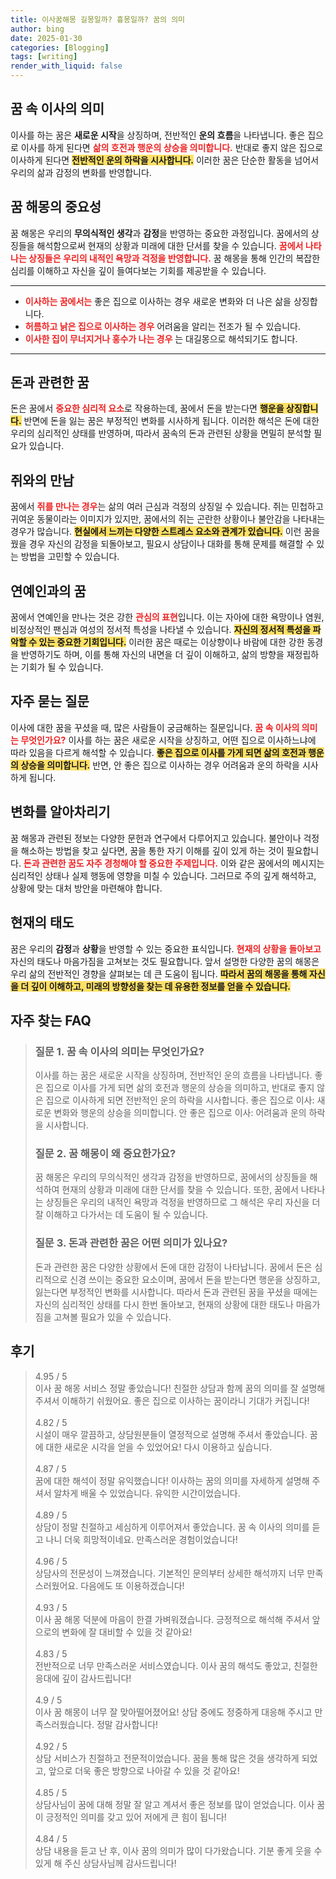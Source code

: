 ```yaml
---
title: 이사꿈해몽 길몽일까? 흉몽일까? 꿈의 의미
author: bing
date: 2025-01-30
categories: [Blogging]
tags: [writing]
render_with_liquid: false
---
```



<h2 id='꿈 속 이사의 의미'>꿈 속 이사의 의미</h2>

<p>이사를 하는 꿈은 <b>새로운 시작</b>을 상징하며, 전반적인 <b>운의 흐름</b>을 나타냅니다. 좋은 집으로 이사를 하게 된다면 <b><span style="color: #ee2323;">삶의 호전과 행운의 상승을 의미합니다.</span></b> 반대로 좋지 않은 집으로 이사하게 된다면 <b><span style="background-color: #ffe066;">전반적인 운의 하락을 시사합니다.</span></b> 이러한 꿈은 단순한 활동을 넘어서 우리의 삶과 감정의 변화를 반영합니다.</p>

<h2 id='꿈 해몽의 중요성'>꿈 해몽의 중요성</h2>

<p>꿈 해몽은 우리의 <b>무의식적인 생각</b>과 <b>감정</b>을 반영하는 중요한 과정입니다. 꿈에서의 상징들을 해석함으로써 현재의 상황과 미래에 대한 단서를 찾을 수 있습니다. <b><span style="color: #ee2323;">꿈에서 나타나는 상징들은 우리의 내적인 욕망과 걱정을 반영합니다.</span></b> 꿈 해몽을 통해 인간의 복잡한 심리를 이해하고 자신을 깊이 들여다보는 기회를 제공받을 수 있습니다.</p>

<hr />

<ul>
    <li><b><span style="color: #ee2323;">이사하는 꿈에서는</span></b> 좋은 집으로 이사하는 경우 새로운 변화와 더 나은 삶을 상징합니다.</li>
    <li><b><span style="color: #ee2323;">허름하고 낡은 집으로 이사하는 경우</span></b> 어려움을 알리는 전조가 될 수 있습니다.</li>
    <li><b><span style="color: #ee2323;">이사한 집이 무너지거나 홍수가 나는 경우</span></b> 는 대길몽으로 해석되기도 합니다.</li>
</ul>

<hr />

<h2 id='돈과 관련한 꿈'>돈과 관련한 꿈</h2>

<p>돈은 꿈에서 <b><span style="color: #ee2323;">중요한 심리적 요소</span></b>로 작용하는데, 꿈에서 돈을 받는다면 <b><span style="background-color: #ffe066;">행운을 상징합니다.</span></b> 반면에 돈을 잃는 꿈은 부정적인 변화를 시사하게 됩니다. 이러한 해석은 돈에 대한 우리의 심리적인 상태를 반영하며, 따라서 꿈속의 돈과 관련된 상황을 면밀히 분석할 필요가 있습니다.</p>

<h2 id='쥐와의 만남'>쥐와의 만남</h2>

<p>꿈에서 <b><span style="color: #ee2323;">쥐를 만나는 경우</span></b>는 삶의 여러 근심과 걱정의 상징일 수 있습니다. 쥐는 민첩하고 귀여운 동물이라는 이미지가 있지만, 꿈에서의 쥐는 곤란한 상황이나 불안감을 나타내는 경우가 많습니다. <b><span style="background-color: #ffe066;">현실에서 느끼는 다양한 스트레스 요소와 관계가 있습니다.</span></b> 이런 꿈을 꿨을 경우 자신의 감정을 되돌아보고, 필요시 상담이나 대화를 통해 문제를 해결할 수 있는 방법을 고민할 수 있습니다.</p>

<h2 id='연예인과의 꿈'>연예인과의 꿈</h2>

<p>꿈에서 연예인을 만나는 것은 강한 <b><span style="color: #ee2323;">관심의 표현</span></b>입니다. 이는 자아에 대한 욕망이나 염원, 비정상적인 팬심과 여성의 정서적 특성을 나타낼 수 있습니다. <b><span style="background-color: #ffe066;">자신의 정서적 특성을 파악할 수 있는 중요한 기회입니다.</span></b> 이러한 꿈은 때로는 이상향이나 바람에 대한 강한 동경을 반영하기도 하며, 이를 통해 자신의 내면을 더 깊이 이해하고, 삶의 방향을 재정립하는 기회가 될 수 있습니다.</p>

<h2 id='자주 묻는 질문'>자주 묻는 질문</h2>

<p>이사에 대한 꿈을 꾸셨을 때, 많은 사람들이 궁금해하는 질문입니다. <b><span style="color: #ee2323;">꿈 속 이사의 의미는 무엇인가요?</span></b> 이사를 하는 꿈은 새로운 시작을 상징하고, 어떤 집으로 이사하느냐에 따라 있음을 다르게 해석할 수 있습니다. <b><span style="background-color: #ffe066;">좋은 집으로 이사를 가게 되면 삶의 호전과 행운의 상승을 의미합니다.</span></b> 반면, 안 좋은 집으로 이사하는 경우 어려움과 운의 하락을 시사하게 됩니다.</p>

<h2 id='변화를 알아차리기'>변화를 알아차리기</h2>

<p>꿈 해몽과 관련된 정보는 다양한 문헌과 연구에서 다루어지고 있습니다. 불안이나 걱정을 해소하는 방법을 찾고 싶다면, 꿈을 통한 자기 이해를 깊이 있게 하는 것이 필요합니다. <b><span style="color: #ee2323;">돈과 관련한 꿈도 자주 경청해야 할 중요한 주제입니다.</span></b> 이와 같은 꿈에서의 메시지는 심리적인 상태나 실제 행동에 영향을 미칠 수 있습니다. 그러므로 주의 깊게 해석하고, 상황에 맞는 대처 방안을 마련해야 합니다.</p>

<h2 id='현재의 태도'>현재의 태도</h2>

<p>꿈은 우리의 <b>감정</b>과 <b>상황</b>을 반영할 수 있는 중요한 표식입니다. <b><span style="color: #ee2323;">현재의 상황을 돌아보고</span></b> 자신의 태도나 마음가짐을 고쳐보는 것도 필요합니다. 앞서 설명한 다양한 꿈의 해몽은 우리 삶의 전반적인 경향을 살펴보는 데 큰 도움이 됩니다. <b><span style="background-color: #ffe066;">따라서 꿈의 해몽을 통해 자신을 더 깊이 이해하고, 미래의 방향성을 찾는 데 유용한 정보를 얻을 수 있습니다.</span></b></p>


<h2 id='자주_찾는_FAQ'>자주 찾는 FAQ</h2>
<div itemscope="" itemtype="https://schema.org/FAQPage"> 
<blockquote> 
<div itemscope="" itemprop="mainEntity" itemtype="https://schema.org/Question"> 
<h3 itemprop="name">질문 1. 꿈 속 이사의 의미는 무엇인가요?</h3> 
<div itemscope="" itemprop="acceptedAnswer" itemtype="https://schema.org/Answer"> 
<span itemprop="text"> 
<p>이사를 하는 꿈은 새로운 시작을 상징하며, 전반적인 운의 흐름을 나타냅니다. 좋은 집으로 이사를 가게 되면 삶의 호전과 행운의 상승을 의미하고, 반대로 좋지 않은 집으로 이사하게 되면 전반적인 운의 하락을 시사합니다. 좋은 집으로 이사: 새로운 변화와 행운의 상승을 의미합니다. 안 좋은 집으로 이사: 어려움과 운의 하락을 시사합니다.</p> 
</span> 
</div> 
</div> 

<div itemscope="" itemprop="mainEntity" itemtype="https://schema.org/Question"> 
<h3 itemprop="name">질문 2. 꿈 해몽이 왜 중요한가요?</h3> 
<div itemscope="" itemprop="acceptedAnswer" itemtype="https://schema.org/Answer"> 
<span itemprop="text"> 
<p>꿈 해몽은 우리의 무의식적인 생각과 감정을 반영하므로, 꿈에서의 상징들을 해석하여 현재의 상황과 미래에 대한 단서를 찾을 수 있습니다. 또한, 꿈에서 나타나는 상징들은 우리의 내적인 욕망과 걱정을 반영하므로 그 해석은 우리 자신을 더 잘 이해하고 다가서는 데 도움이 될 수 있습니다.</p> 
</span> 
</div> 
</div> 

<div itemscope="" itemprop="mainEntity" itemtype="https://schema.org/Question"> 
<h3 itemprop="name">질문 3. 돈과 관련한 꿈은 어떤 의미가 있나요?</h3> 
<div itemscope="" itemprop="acceptedAnswer" itemtype="https://schema.org/Answer"> 
<span itemprop="text"> 
<p>돈과 관련한 꿈은 다양한 상황에서 돈에 대한 감정이 나타납니다. 꿈에서 돈은 심리적으로 신경 쓰이는 중요한 요소이며, 꿈에서 돈을 받는다면 행운을 상징하고, 잃는다면 부정적인 변화를 시사합니다. 따라서 돈과 관련된 꿈을 꾸셨을 때에는 자신의 심리적인 상태를 다시 한번 돌아보고, 현재의 상황에 대한 태도나 마음가짐을 고쳐볼 필요가 있을 수 있습니다.</p> 
</span> 
</div> 
</div> 
</blockquote> 
</div>
<h2 id='후기'>후기</h2>
<div itemscope itemtype="https://schema.org/Product">
  <blockquote>
  <div itemprop="review" itemscope itemtype="https://schema.org/Review">
      <div itemprop="reviewRating" itemscope itemtype="https://schema.org/Rating"> <span itemprop="ratingValue">4.95</span> / <span itemprop="bestRating">5</span> </div>
      <span itemprop="reviewBody">이사 꿈 해몽 서비스 정말 좋았습니다! 친절한 상담과 함께 꿈의 의미를 잘 설명해 주셔서 이해하기 쉬웠어요. 좋은 집으로 이사하는 꿈이라니 기대가 커집니다!</span>
  </div>
  <br>
  <div itemprop="review" itemscope itemtype="https://schema.org/Review">
      <div itemprop="reviewRating" itemscope itemtype="https://schema.org/Rating"> <span itemprop="ratingValue">4.82</span> / <span itemprop="bestRating">5</span> </div>
      <span itemprop="reviewBody">시설이 매우 깔끔하고, 상담원분들이 열정적으로 설명해 주셔서 좋았습니다. 꿈에 대한 새로운 시각을 얻을 수 있었어요! 다시 이용하고 싶습니다.</span>
  </div>
  <br>
  <div itemprop="review" itemscope itemtype="https://schema.org/Review">
      <div itemprop="reviewRating" itemscope itemtype="https://schema.org/Rating"> <span itemprop="ratingValue">4.87</span> / <span itemprop="bestRating">5</span> </div>
      <span itemprop="reviewBody">꿈에 대한 해석이 정말 유익했습니다! 이사하는 꿈의 의미를 자세하게 설명해 주셔서 알차게 배울 수 있었습니다. 유익한 시간이었습니다.</span>
  </div>
  <br>
  <div itemprop="review" itemscope itemtype="https://schema.org/Review">
      <div itemprop="reviewRating" itemscope itemtype="https://schema.org/Rating"> <span itemprop="ratingValue">4.89</span> / <span itemprop="bestRating">5</span> </div>
      <span itemprop="reviewBody">상담이 정말 친절하고 세심하게 이루어져서 좋았습니다. 꿈 속 이사의 의미를 듣고 나니 더욱 희망적이네요. 만족스러운 경험이었습니다!</span>
  </div>
  <br>
  <div itemprop="review" itemscope itemtype="https://schema.org/Review">
      <div itemprop="reviewRating" itemscope itemtype="https://schema.org/Rating"> <span itemprop="ratingValue">4.96</span> / <span itemprop="bestRating">5</span> </div>
      <span itemprop="reviewBody">상담사의 전문성이 느껴졌습니다. 기본적인 문의부터 상세한 해석까지 너무 만족스러웠어요. 다음에도 또 이용하겠습니다!</span>
  </div>
  <br>
  <div itemprop="review" itemscope itemtype="https://schema.org/Review">
      <div itemprop="reviewRating" itemscope itemtype="https://schema.org/Rating"> <span itemprop="ratingValue">4.93</span> / <span itemprop="bestRating">5</span> </div>
      <span itemprop="reviewBody">이사 꿈 해몽 덕분에 마음이 한결 가벼워졌습니다. 긍정적으로 해석해 주셔서 앞으로의 변화에 잘 대비할 수 있을 것 같아요!</span>
  </div>
  <br>
  <div itemprop="review" itemscope itemtype="https://schema.org/Review">
      <div itemprop="reviewRating" itemscope itemtype="https://schema.org/Rating"> <span itemprop="ratingValue">4.83</span> / <span itemprop="bestRating">5</span> </div>
      <span itemprop="reviewBody">전반적으로 너무 만족스러운 서비스였습니다. 이사 꿈의 해석도 좋았고, 친절한 응대에 깊이 감사드립니다!</span>
  </div>
  <br>
  <div itemprop="review" itemscope itemtype="https://schema.org/Review">
      <div itemprop="reviewRating" itemscope itemtype="https://schema.org/Rating"> <span itemprop="ratingValue">4.9</span> / <span itemprop="bestRating">5</span> </div>
      <span itemprop="reviewBody">이사 꿈 해몽이 너무 잘 맞아떨어졌어요! 상담 중에도 정중하게 대응해 주시고 만족스러웠습니다. 정말 감사합니다!</span>
  </div>
  <br>
  <div itemprop="review" itemscope itemtype="https://schema.org/Review">
      <div itemprop="reviewRating" itemscope itemtype="https://schema.org/Rating"> <span itemprop="ratingValue">4.92</span> / <span itemprop="bestRating">5</span> </div>
      <span itemprop="reviewBody">상담 서비스가 친절하고 전문적이었습니다. 꿈을 통해 많은 것을 생각하게 되었고, 앞으로 더욱 좋은 방향으로 나아갈 수 있을 것 같아요!</span>
  </div>
  <br>
  <div itemprop="review" itemscope itemtype="https://schema.org/Review">
      <div itemprop="reviewRating" itemscope itemtype="https://schema.org/Rating"> <span itemprop="ratingValue">4.85</span> / <span itemprop="bestRating">5</span> </div>
      <span itemprop="reviewBody">상담사님이 꿈에 대해 정말 잘 알고 계셔서 좋은 정보를 많이 얻었습니다. 이사 꿈이 긍정적인 의미를 갖고 있어 저에게 큰 힘이 됩니다!</span>
  </div>
  <br>
  <div itemprop="review" itemscope itemtype="https://schema.org/Review">
      <div itemprop="reviewRating" itemscope itemtype="https://schema.org/Rating"> <span itemprop="ratingValue">4.84</span> / <span itemprop="bestRating">5</span> </div>
      <span itemprop="reviewBody">상담 내용을 듣고 난 후, 이사 꿈의 의미가 많이 다가왔습니다. 기분 좋게 웃을 수 있게 해 주신 상담사님께 감사드립니다!</span>
  </div>
  </blockquote>
</div>
